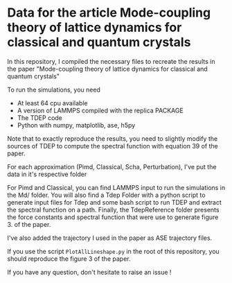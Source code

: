 # Data for the article Mode-coupling theory of lattice dynamics for classical and quantum crystals


In this repository, I compiled the necessary files to recreate the results in the paper "Mode-coupling theory of lattice dynamics for classical and quantum crystals"

To run the simulations, you need 
- At least 64 cpu available
- A version of LAMMPS compiled with the replica PACKAGE
- The TDEP code
- Python with numpy, matplotlib, ase, h5py

Note that to exactly reproduce the results, you need to slightly modify the sources of TDEP to compute the spectral function with equation 39 of the paper.


For each approximation (Pimd, Classical, Scha, Perturbation), I've put the data in it's respective folder

For Pimd and Classical, you can find LAMMPS input to run the simulations in the Md/ folder.
You will also find a Tdep Folder with a python script to generate input files for Tdep and some bash script to run TDEP and extract the spectral function on a path.
Finally, the TdepReference folder presents the force constants and spectral function that were use to generate figure 3. of the paper.

I've also added the trajectory I used in the paper as ASE trajectory files.


If you use the script `PlotAllLineshape.py` in the root of this repository, you should reproduce the figure 3 of the paper.


If you have any question, don't hesitate to raise an issue !
